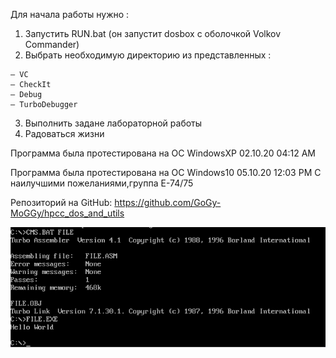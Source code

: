 Для начала работы нужно :

1. Запустить RUN.bat (он запустит dosbox с оболочкой Volkov Commander)
2. Выбрать необходимую директорию из представленных : 
```
— VC
— CheckIt 
— Debug 
— TurboDebugger
```
3. Выполнить задане лабораторной работы 
4. Радоваться жизни 

Программа была протестирована на ОС WindowsXP
02.10.20 04:12 AM

Программа была протестирована на ОС Windows10
05.10.20 12:03 PM
С наилучшими пожеланиями,группа Е-74/75

Репозиторий на GitHub: https://github.com/GoGy-MoGGy/hpcc_dos_and_utils


![alt text](https://github.com/GoGy-MoGGy/hpcc_dos_and_utils/blob/master/test.png)
